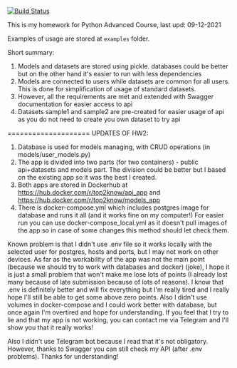 [![Build Status](https://app.travis-ci.com/top2know/ml-api.svg?branch=master)](https://app.travis-ci.com/top2know/ml-api)

This is my homework for Python Advanced Course, last upd: 09-12-2021

Examples of usage are stored at `examples` folder.

Short summary:
1. Models and datasets are stored using pickle. databases could be better but on the other hand it's easier to run with less dependencies
2. Models are connected to users while datasets are common for all users. This is done for simplification of usage of standard datasets.
3. However, all the requirements are met and extended with Swagger documentation for easier access to api
4. Datasets sample1 and sample2 are pre-created for easier usage of api as you do not need to create you own dataset to try api

====================
UPDATES OF HW2:
1. Database is used for models managing, with CRUD operations (in models/user_models.py)
2. The app is divided into two parts (for two containers) - public api+datasets and models part. The division could be better but I based on the existing app so it was the best I created.
3. Both apps are stored in Dockerhub at https://hub.docker.com/r/top2know/api_app and https://hub.docker.com/r/top2know/models_app
4. There is docker-compose.yml which includes postgres image for database and runs it all (and it works fine on my computer!)
For easier run you can use docker-compose_local.yml as it doesn't pull images of the app so in case of some changes this method should let check them.

Known problem is that I didn't use .env file so it works locally with the selected user for postgres, hosts and ports, but I may not work on other devices.
As far as the workability of the app was not the main point (because we should try to work with databases and docker) (joke), I hope it is just a small problem that won't make me lose lots of points (I already lost many because of late submission because of lots of reasons).
I know that .env is definitely better and will fix everything but I'm really tired and I really hope I'll still be able to get some above zero points.
Also I didn't use volumes in docker-compose and I could work better with database, but once again I'm overtired and hope for understanding.
If you feel that I try to lie and that my app is not working, you can contact me via Telegram and I'll show you that it really works!

Also I didn't use Telegram bot because I read that it's not obligatory. However, thanks to Swagger you can still check my API (after .env problems).
Thanks for understanding!
